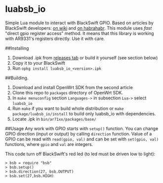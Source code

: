 # luabsb_io
Simple Lua module to interact with BlackSwift GPIO. Based on articles by BlackSwift developers: [on wiki](http://www.black-swift.ru/wiki/index.php?title=%D0%A0%D0%B0%D0%B1%D0%BE%D1%82%D0%B0_%D1%81_GPIO) and [on habrahabr](http://habrahabr.ru/company/blackswift/blog/247925/).
This module uses _fast_ "direct gpio register access" method. It means that this library is working with AR9331's registers directly. Use it with care.

##Installing
1. Download .ipk from [releases tab](http://github.com/AsmfreaK/) or build it yourself (see section below)
2. Copy it to your BlackSwift
3. Run `opkg install luabsb_io_<version>.ipk`

##Building.
1. Download and install OpenWrt SDK from the second article
2. Clone this repo to `packages` directory of OpenWrt SDK.
3. In `make menuconfig` section `Languages->` in subsection `Lua->` select `luabsb_io`
4. Run `make` if you want to build whole distribution or `make package/luabsb_io/install` to build only luabsb_io with dependencies.
5. Locate .ipk in `bin/ar71xx/packages/base/`


##Usage
Any work with GPIO starts with `setup()` function.
You can change GPIO direction (input or output) by calling `direction` function.
Value of a GPIO can be read with `read(gpio, val)` and can be set with `set(gpio, val)` functions, where `gpio` and `val` are integers.

This code turn off BlackSwift's red led (to led must be driven low to light):
```
> bsb = require "bsb"
> bsb.setup()
> bsb.direction(27, bsb.OUTPUT)
> bsb.set(27,bsb.HIGH)
```
